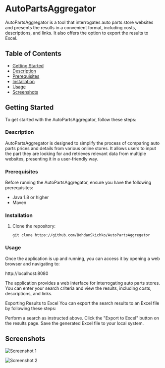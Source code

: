 # AutoPartsAggregator

AutoPartsAggregator is a tool that interrogates auto parts store websites and presents the results in a convenient format, including costs, descriptions, and links. It also offers the option to export the results to Excel.

## Table of Contents

- [Getting Started](#getting-started)
- [Description](#description)
- [Prerequisites](#prerequisites)
- [Installation](#installation)
- [Usage](#usage)
- [Screenshots](#Screenshots)

## Getting Started

To get started with the AutoPartsAggregator, follow these steps:

### Description

AutoPartsAggregator is designed to simplify the process of comparing auto parts prices and details from various online stores. It allows users to input the part they are looking for and retrieves relevant data from multiple websites, presenting it in a user-friendly way.

### Prerequisites

Before running the AutoPartsAggregator, ensure you have the following prerequisites:

- Java 1.8 or higher
- Maven

### Installation

1. Clone the repository:

   ```shell
   git clone https://github.com/BohdanSkichko/AutoPartsAggregator

### Usage

Once the application is up and running, you can access it by opening a web browser and navigating to:

http://localhost:8080

The application provides a web interface for interrogating auto parts stores. You can enter your search criteria and view the results, including costs, descriptions, and links.

Exporting Results to Excel
You can export the search results to an Excel file by following these steps:

Perform a search as instructed above.
Click the "Export to Excel" button on the results page.
Save the generated Excel file to your local system.


## Screenshots

![Screenshot 1](images/home.jpg)

![Screenshot 2](images/result.jpg)


